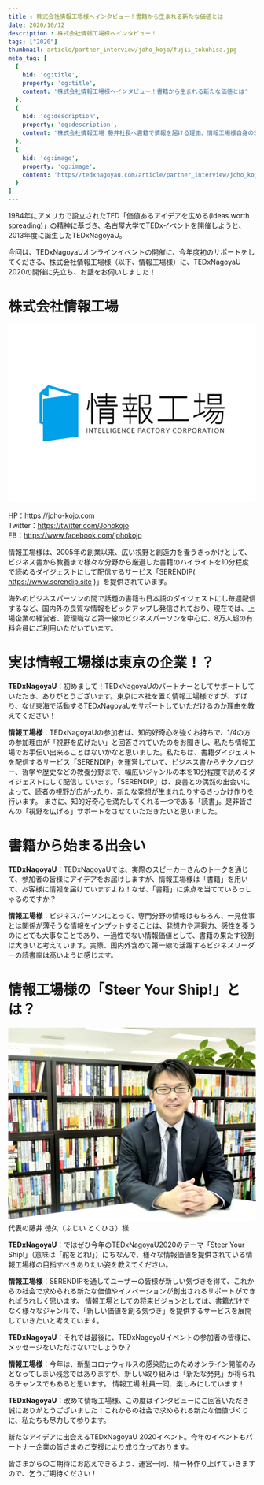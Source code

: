 ```yaml
---
title : 株式会社情報工場様へインタビュー！書籍から生まれる新たな価値とは
date: 2020/10/12
description : 株式会社情報工場様へインタビュー！
tags: ["2020"]
thumbnail: article/partner_interview/joho_kojo/fujii_tokuhisa.jpg
meta_tag: [
  {
    hid: 'og:title',
    property: 'og:title',
    content: '株式会社情報工場様へインタビュー！書籍から生まれる新たな価値とは'
  },
  {
    hid: 'og:description',
    property: 'og:description',
    content: '株式会社情報工場 藤井社長へ書籍で情報を届ける理由、情報工場様自身のSteer Your Ship について伺いました。'
  },
  {
    hid: 'og:image',
    property: 'og:image',
    content: 'https//tedxnagoyau.com/article/partner_interview/joho_kojo/fujii_tokuhisa.jpg'
  }
]
---
```

1984年にアメリカで設立されたTED「価値あるアイデアを広める(Ideas worth spreading)」の精神に基づき、名古屋大学でTEDxイベントを開催しようと、2013年度に誕生したTEDxNagoyaU。

今回は、TEDxNagoyaUオンラインイベントの開催に、今年度初のサポートをしてくださる、株式会社情報工場様（以下、情報工場様）に、TEDxNagoyaU 2020の開催に先立ち、お話をお伺いしました！

# 株式会社情報工場
![株式会社情報工場 ロゴ](article/partner_interview/joho_kojo/logo.jpg)

HP：https://joho-kojo.com  
Twitter：https://twitter.com/Johokojo  
FB：https://www.facebook.com/johokojo

情報工場様は、2005年の創業以来、広い視野と創造力を養うきっかけとして、ビジネス書から教養まで様々な分野から厳選した書籍のハイライトを10分程度で読めるダイジェストにして配信するサービス「SERENDIP( https://www.serendip.site )」を提供されています。

海外のビジネスパーソンの間で話題の書籍も日本語のダイジェストにし毎週配信するなど、国内外の良質な情報をピックアップし発信されており、現在では、上場企業の経営者、管理職など第一線のビジネスパーソンを中心に、8万人超の有料会員にご利用いただいています。
 
# 実は情報工場様は東京の企業！？
__TEDxNagoyaU__：初めまして！TEDxNagoyaUのパートナーとしてサポートしていただき、ありがとうございます。東京に本社を置く情報工場様ですが、ずばり、なぜ東海で活動するTEDxNagoyaUをサポートしていただけるのか理由を教えてください！

__情報工場様__：TEDxNagoyaUの参加者は、知的好奇心を強くお持ちで、1/4の方の参加理由が「視野を広げたい」と回答されていたのをお聞きし、私たち情報工場でお手伝い出来ることはないかなと思いました。私たちは、書籍ダイジェストを配信するサービス「SERENDIP」を運営していて、ビジネス書からテクノロジー、哲学や歴史などの教養分野まで、幅広いジャンルの本を10分程度で読めるダイジェストにして配信しています。「SERENDIP」は、良書との偶然の出会いによって、読者の視野が広がったり、新たな発想が生まれたりするきっかけ作りを行います。
まさに、知的好奇心を満たしてくれる一つである「読書」。是非皆さんの「視野を広げる」サポートをさせていただきたいと思いました。

# 書籍から始まる出会い
__TEDxNagoyaU__：TEDxNagoyaUでは、実際のスピーカーさんのトークを通じて、参加者の皆様にアイデアをお届けしますが、情報工場様は「書籍」を用いて、お客様に情報を届けていますよね！なぜ、「書籍」に焦点を当てていらっしゃるのですか？

__情報工場様__：ビジネスパーソンにとって、専門分野の情報はもちろん、一見仕事とは関係が薄そうな情報をインプットすることは、発想力や洞察力、感性を養うのにとても大事なことであり、一過性でない情報価値として、書籍の果たす役割は大きいと考えています。実際、国内外含めて第一線で活躍するビジネスリーダーの読書率は高いように感じます。

# 情報工場様の「Steer Your Ship!」とは？
![代表の藤井 徳久（ふじい とくひさ）様](article/partner_interview/joho_kojo/fujii_tokuhisa.jpg)
代表の藤井 徳久（ふじい とくひさ）様

__TEDxNagoyaU__：ではぜひ今年のTEDxNagoyaU2020のテーマ「Steer Your Ship!」（意味は「舵をとれ!」）にちなんで、様々な情報価値を提供されている情報工場様の目指すべきありたい姿を教えてください。

__情報工場様__：SERENDIPを通してユーザーの皆様が新しい気づきを得て、これからの社会で求められる新たな価値やイノベーションが創出されるサポートができればうれしく思います。
情報工場としての将来ビジョンとしては、書籍だけでなく様々なジャンルで、「新しい価値を創る気づき」を提供するサービスを展開していきたいと考えています。
 

__TEDxNagoyaU__：それでは最後に、TEDxNagoyaUイベントの参加者の皆様に、メッセージをいただけないでしょうか？

__情報工場様__：今年は、新型コロナウィルスの感染防止のためオンライン開催のみとなってしまい残念ではありますが、新しい取り組みは「新たな発見」が得られるチャンスでもあると思います。
情報工場 社員一同、楽しみにしています！
 
 
__TEDxNagoyaU__：改めて情報工場様、この度はインタビューにご回答いただき誠にありがとうございました！これからの社会で求められる新たな価値づくりに、私たちも尽力して参ります。

新たなアイデアに出会えるTEDxNagoyaU 2020イベント。今年のイベントもパートナー企業の皆さまのご支援により成り立っております。

皆さまからのご期待にお応えできるよう、運営一同、精一杯作り上げていきますので、乞うご期待ください！
 